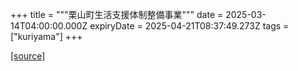 +++
title = """栗山町生活支援体制整備事業"""
date = 2025-03-14T04:00:00.000Z
expiryDate = 2025-04-21T08:37:49.273Z
tags = ["kuriyama"]
+++


[[source]](https://www.town.kuriyama.hokkaido.jp/soshiki/43/30793.html)

